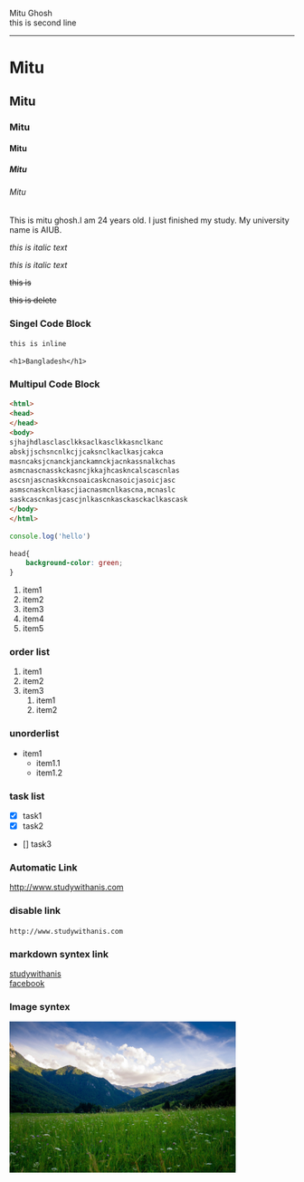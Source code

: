 <!--markdown tutorial-->
 Mitu Ghosh  <br/>
 this is second line 
 <hr/>

# Mitu 
## Mitu
### Mitu
#### Mitu
#####  Mitu
 ###### Mitu
 <p>This is mitu ghosh.I am 24 years old. I just finished my study. My university name is AIUB.</p>
 <i> this is italic text</i>

 _this is italic text_

<del>this is</del>  

~~this is delete~~
### Singel Code Block
`this is inline`  

`<h1>Bangladesh</h1>`  
### Multipul Code Block
```html
<html>
<head>
</head>
<body>
sjhajhdlasclasclkksaclkasclkkasnclkanc
abskjjschsncnlkcjjcaksnclkaclkasjcakca
masncaksjcnanckjanckamnckjacnkassnalkchas
asmcnascnasskckasncjkkajhcaskncalscascnlas
ascsnjascnaskkcnsoaicaskcnasoicjasoicjasc
asmscnaskcnlkascjiacnasmcnlkascna,mcnaslc
saskcascnkasjcascjnlkascnkasckasckaclkascask
</body> 
</html>
```
```javascript
console.log('hello')
```
```css
head{
    background-color: green;
}
```
<ol>
<li>item1</li>
<li>item2</li>
<li>item3</li>
<li>item4</li>
<li>item5</li>
</ol> 

### order list   
1.  item1  <br/> 
2. item2  <br/>
3. item3 <br/>
      1. item1<br/>
      2. item2 


### unorderlist
- item1  
     - item1.1
     - item1.2  
### task list
- [x] task1
- [x] task2
- [] task3

### Automatic Link
http://www.studywithanis.com 

### disable link
`http://www.studywithanis.com `

### markdown syntex link
[studywithanis][websitelink]  
[facebook][facebooklink]




<!--all link is here -->
[websitelink]: http://www.studywithanis.com 
[facebooklink]: http://www.studywithanis.com 

### Image syntex

<!-- ![profile](./images/me.jpg)-->

<img src="./images/me.jpg" width="400" title="profile image"/>
 
